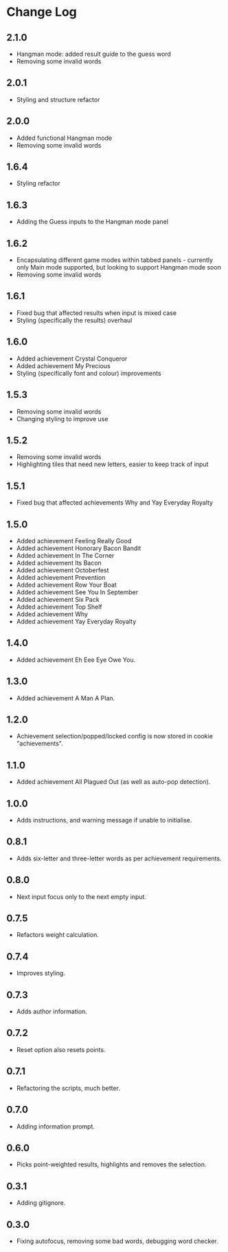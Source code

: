 # Change Log #

## 2.1.0 ##
* Hangman mode: added result guide to the guess word
* Removing some invalid words

## 2.0.1 ##
* Styling and structure refactor

## 2.0.0 ##
* Added functional Hangman mode
* Removing some invalid words

## 1.6.4 ##
* Styling refactor

## 1.6.3 ##
* Adding the Guess inputs to the Hangman mode panel

## 1.6.2 ##
* Encapsulating different game modes within tabbed panels - currently only Main mode supported, but looking to support Hangman mode soon
* Removing some invalid words

## 1.6.1 ##
* Fixed bug that affected results when input is mixed case
* Styling (specifically the results) overhaul

## 1.6.0 ##
* Added achievement Crystal Conqueror
* Added achievement My Precious
* Styling (specifically font and colour) improvements

## 1.5.3 ##
* Removing some invalid words
* Changing styling to improve use

## 1.5.2 ##
* Removing some invalid words
* Highlighting tiles that need new letters, easier to keep track of input

## 1.5.1 ##
* Fixed bug that affected achievements Why and Yay Everyday Royalty

## 1.5.0 ##
* Added achievement Feeling Really Good
* Added achievement Honorary Bacon Bandit
* Added achievement In The Corner
* Added achievement Its Bacon
* Added achievement Octoberfest
* Added achievement Prevention
* Added achievement Row Your Boat
* Added achievement See You In September
* Added achievement Six Pack
* Added achievement Top Shelf
* Added achievement Why
* Added achievement Yay Everyday Royalty

## 1.4.0 ##
* Added achievement Eh Eee Eye Owe You.

## 1.3.0 ##
* Added achievement A Man A Plan.

## 1.2.0 ##
* Achievement selection/popped/locked config is now stored in cookie "achievements".

## 1.1.0 ##
* Added achievement All Plagued Out (as well as auto-pop detection).

## 1.0.0 ##
* Adds instructions, and warning message if unable to initialise.

## 0.8.1 ##
* Adds six-letter and three-letter words as per achievement requirements.

## 0.8.0 ##
* Next input focus only to the next empty input.

## 0.7.5 ##
* Refactors weight calculation.

## 0.7.4 ##
* Improves styling.

## 0.7.3 ##
* Adds author information.

## 0.7.2 ##
* Reset option also resets points.

## 0.7.1 ##
* Refactoring the scripts, much better.

## 0.7.0 ##
* Adding information prompt.

## 0.6.0 ##
* Picks point-weighted results, highlights and removes the selection.

## 0.3.1 ##
* Adding gitignore.

## 0.3.0 ##
* Fixing autofocus, removing some bad words, debugging word checker.